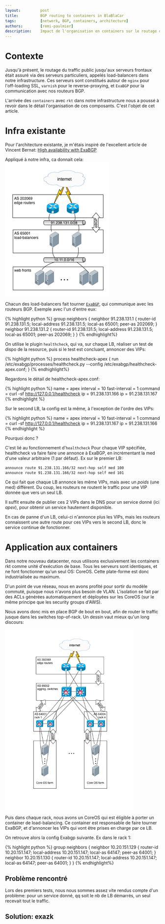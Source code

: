 ```yaml
---
layout:         post
title:          BGP routing to containers in BlaBlaCar
tags:           [network, BGP, containers, architecture]
authors:        [remi-paulmier]
description:    Impact de l'organisation en containers sur le routage du traffic public avec BGP 
---
```


# Contexte

Jusqu'à présent, le routage du traffic public jusqu'aux serveurs frontaux était assuré via des serveurs particuliers, appelés load-balancers dans notre infrastructure. Ces serveurs sont constitués autour de `nginx` pour l'off-loading SSL, `varnish` pour le reverse-proxying, et `ExaBGP` pour la communication avec nos routeurs BGP.

L'arrivée des `containers` avec `rkt` dans notre infrastructure nous a poussé à revoir dans le détail l'organisation de ces composants. C'est l'objet de cet article.

# Infra existante

Pour l'architecture existante, je m'étais inspiré de l'excellent article de Vincent Bernat: [High availability with ExaBGP](<http://vincent.bernat.im/en/blog/2013-exabgp-highavailability.html>)

Appliqué à notre infra, ca donnait cela:
<img src="/images/2016-01-06-bgp-routing-to-containers/old-infra1.png" class="block" style="width: 337px;" />

Chacun des load-balancers fait tourner [`ExaBGP`](<https://github.com/Exa-Networks/exabgp>), qui communique avec les routeurs BGP. Exemple avec l'un d'entre eux:

{% highlight python %}
group neighbors {
  neighbor 91.238.131.1 {
    router-id 91.238.131.5;
    local-address 91.238.131.5;
    local-as 65001;
    peer-as 202069;
  }
  neighbor 91.238.131.2 {
    router-id 91.238.131.5;
    local-address 91.238.131.5;
    local-as 65001;
    peer-as 202069;
  }
}
{% endhighlight%}


On utilise le plugin `healthcheck`, qui va, sur chaque LB, réaliser un test de dispo de la resource, puis si le test est concluant, annoncer des VIPs:

{% highlight python %}
process healthcheck-apex {
  run /etc/exabgp/processes/healthcheck.py --config /etc/exabgp/healthcheck-apex.conf;
}
{% endhighlight%}

Regardons le détail de healthcheck-apex.conf:

{% highlight python %}
name = apex
interval = 10
fast-interval = 1
command = curl -sf http://127.0.0.1/healthcheck
ip = 91.238.131.166
ip = 91.238.131.167
{% endhighlight %}

Sur le second LB, la config est la même, à l'exception de l'ordre des VIPs:

{% highlight python %}
name = apex
interval = 10
fast-interval = 1
command = curl -sf http://127.0.0.1/healthcheck
ip = 91.238.131.167
ip = 91.238.131.166
{% endhighlight %}

Pourquoi donc ?

C'est lié au fonctionnement d'`healthcheck` Pour chaque VIP spécifiée, healthcheck va faire faire une annonce à ExaBGP, en incrémentant la med d'une valeur arbitraire (1 par défaut). Ex sur le premier LB:

    announce route 91.238.131.166/32 next-hop self med 100
    announce route 91.238.131.166/32 next-hop self med 101

Ce qui fait que chaque LB annonce les même VIPs, mais avec un *poids* (une med) différent. Du coup, les routeurs ne routent le traffic pour une VIP donnée que vers un seul LB. 

Il suffit ensuite de publier ces 2 VIPs dans le DNS pour un service donné (ici *apex*), pour obtenir un service hautement disponible.

En cas de panne d'un LB, celui-ci n'annonce plus les VIPs, mais les routeurs connaissent une autre route pour ces VIPs vers le second LB, donc le service continue de fonctionner.

# Application aux containers

Dans notre nouveau datacenter, nous utilisons exclusivement les containers rkt comme unité d'exécution de base. Tous les serveurs sont identiques, et ne font fonctionner qu'un seul OS: CoreOS.  Cette plate-forme est donc industrialisée au maximum. 

D'un point de vue réseau, nous en avons profité pour sortir du modèle commuté, puisque nous n'avons plus besoin de VLAN. L'isolation se fait par des ACLs générées automatiquement et déployées sur les CoreOS (sur le même principe que les security groups d'AWS).

Nous avons donc mis en place BGP de bout en bout, afin de router le traffic jusque dans les switches top-of-rack. Un dessin vaut mieux qu'un long discours:

<img src="/images/2016-01-06-bgp-routing-to-containers/new-infra1.png" class="block" style="width: 418px;" />

Puis dans chaque rack, nous avons un CoreOS qui est éligible à porter un container de load-balancing. Ce container est responsable de faire tourner ExaBGP, et d'annoncer les VIPs qui vont être prises en charge par ce LB. 

On retrouve alors la config Exabgp suivante. Ex dans le rack 1:

{% highlight python %}
group neighbors {
  neighbor 10.20.151.129 {
    router-id 10.20.151.147;
    local-address 10.20.151.147;
    local-as 64147;
    peer-as 64001;
  }
  neighbor 10.20.151.130 {
    router-id 10.20.151.147;
    local-address 10.20.151.147;
    local-as 64147;
    peer-as 64001;
  }
}
{% endhighlight%}

## Problème rencontré

Lors des premiers tests, nous nous sommes assez vite rendus compte d'un problème: pour un service donné, qq soit le nb de LB démarrés, un seul recevait tout le traffic.

## Solution: exazk



